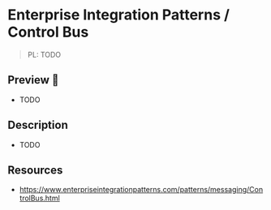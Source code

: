 # Enterprise Integration Patterns / Control Bus

> PL: TODO

## Preview 🎉

* TODO

## Description

* TODO

## Resources

* <https://www.enterpriseintegrationpatterns.com/patterns/messaging/ControlBus.html>
